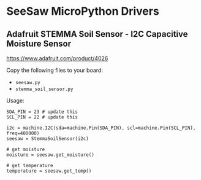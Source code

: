 # SeeSaw MicroPython Drivers

## Adafruit STEMMA Soil Sensor - I2C Capacitive Moisture Sensor
https://www.adafruit.com/product/4026

Copy the following files to your board:
- `seesaw.py`
- `stemma_soil_sensor.py`

Usage:
```
SDA_PIN = 23 # update this
SCL_PIN = 22 # update this

i2c = machine.I2C(sda=machine.Pin(SDA_PIN), scl=machine.Pin(SCL_PIN), freq=400000)
seesaw = StemmaSoilSensor(i2c)

# get moisture
moisture = seesaw.get_moisture()

# get temperature
temperature = seesaw.get_temp()
```
